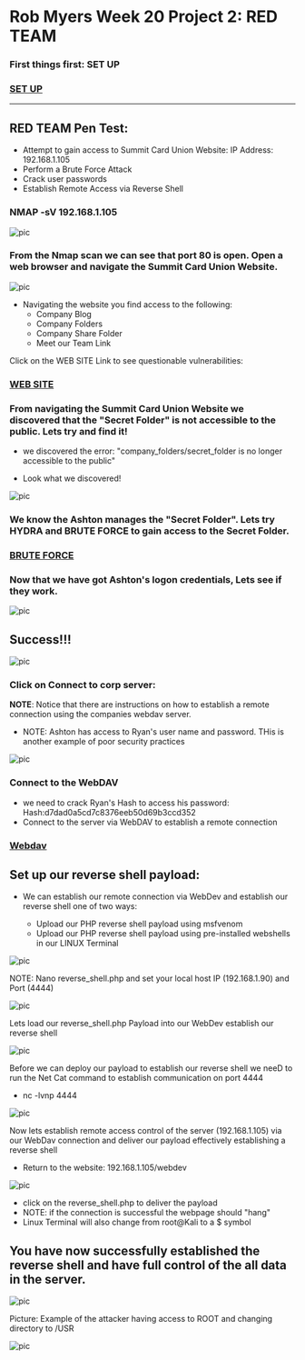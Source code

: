 # Rob Myers Week 20 Project 2: RED TEAM 

###  First things first: SET UP

### [SET UP](setup.md) 
---

## RED TEAM Pen Test: 

* Attempt to gain access to Summit Card Union Website: IP Address: 192.168.1.105
* Perform a Brute Force Attack
* Crack user passwords
* Establish Remote Access via Reverse Shell

### NMAP -sV 192.168.1.105

![pic](1.PNG)

### From the Nmap scan we can see that port 80 is open. Open a web browser and navigate the Summit Card Union Website.

![pic](2.PNG)

* Navigating the website you find access to the following:
    - Company Blog
    - Company Folders
    - Company Share Folder
    - Meet our Team Link

Click on the WEB SITE Link to see questionable vulnerabilities:

### [WEB SITE](website.md) 

### From navigating the Summit Card Union Website we discovered that the "Secret Folder" is not accessible to the public. Lets try and find it!

* we discovered the error: "company_folders/secret_folder is no longer accessible to the public"

* Look what we discovered!

![pic](3.PNG) 

### We know the Ashton manages the "Secret Folder". Lets try HYDRA and BRUTE FORCE to gain access to the Secret Folder.

### [BRUTE FORCE](brute.md) 

### Now that we have got Ashton's logon credentials, Lets see if they work.

![pic](5.PNG) 

## Success!!! 

![pic](6.PNG) 

### Click on Connect to corp server:

**NOTE**: Notice that there are instructions on how to establish a remote connection using the companies webdav server.

* NOTE: Ashton has access to Ryan's user name and password. THis is another example of poor security practices

![pic](7.PNG) 

### Connect to the WebDAV

* we need to crack Ryan's Hash to access his password:  Hash:d7dad0a5cd7c8376eeb50d69b3ccd352
* Connect to the server via WebDAV to establish a remote connection

### [Webdav](webdav.md) 

## Set up our reverse shell payload:

* We can establish our remote connection via WebDev and establish our reverse shell one of two ways:

    - Upload our PHP reverse shell payload using msfvenom 
    - Upload our PHP reverse shell payload using pre-installed webshells in our LINUX Terminal

![pic](rev.PNG) 

NOTE: Nano reverse_shell.php and set your local host IP (192.168.1.90) and Port (4444)

![pic](rev1.PNG)

Lets load our reverse_shell.php Payload into our WebDev establish our reverse shell

![pic](10.PNG) 

Before we can deploy our payload to establish our reverse shell we neeD to run the Net Cat command to establish communication on port 4444

* nc -lvnp 4444

![pic](11.PNG) 
  
Now lets establish remote access control of the server (192.168.1.105) via our WebDav connection and deliver our payload effectively establishing a reverse shell

* Return to the website: 192.168.1.105/webdev

![pic](12.PNG)  

* click on the reverse_shell.php to deliver the payload
* NOTE: if the connection is successful the webpage should "hang"
* Linux Terminal will also change from root@Kali to a $ symbol 

## You have now successfully established the reverse shell and have full control of the all data in the server. 

![pic](13.PNG)  

Picture: Example of the attacker having access to ROOT and changing directory to /USR

![pic](14.PNG)  













